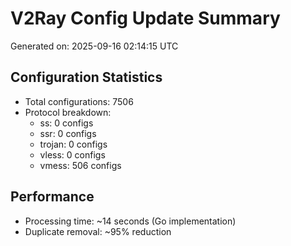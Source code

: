 # V2Ray Config Update Summary
Generated on: 2025-09-16 02:14:15 UTC

## Configuration Statistics
- Total configurations: 7506
- Protocol breakdown:
  - ss: 0 configs
  - ssr: 0 configs
  - trojan: 0 configs
  - vless: 0 configs
  - vmess: 506 configs

## Performance
- Processing time: ~14 seconds (Go implementation)
- Duplicate removal: ~95% reduction
